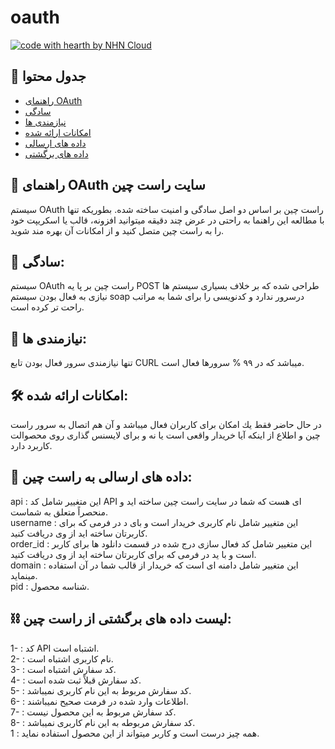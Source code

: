 # oauth

[![code with hearth by NHN Cloud](https://img.shields.io/badge/%3C%2F%3E%20with%20%E2%99%A5%20by-RTL%20Theme-8ed557.svg)]([https://github.com/nhn](https://www.rtl-theme.com/))


## 🚩 جدول محتوا

- [راهنمای OAuth](#-راهنمای-oauth-سایت-راست-چین)
- [سادگی](#-سادگی)
- [نیازمندی ها](#-نیازمندی-ها)
- [امكانات ارائه شده](#-امكانات-ارائه-شده)
- [داده های ارسالی](#-داده-های-ارسالی-به-راست-چین)
- [داده های برگشتی](#-لیست-داده-های-برگشتی-از-راست-چین)

  
## 📑 راهنمای OAuth سایت راست چین
سیستم OAuth راست چین بر اساس دو اصل سادگی و امنیت ساخته شده. بطوریكه تنها با مطالعه این راهنما به راحتی در عرض چند دقیقه میتوانید افزونه، قالب یا اسكریپت خود را به راست چین متصل كنید و از امكانات آن بهره مند شوید.

## 🎈 سادگی:
سیستم OAuth راست چین بر پا یه POST طراحی شده كه بر خلاف بسیاری سیستم ها نیازی به فعال بودن سیستم soap درسرور ندارد و كدنویسی را برای شما به مراتب راحت تر كرده است.

## 🧨 نیازمندی ها:
تنها نیازمندی سرور فعال بودن تابع CURL میباشد كه در ٩٩ % سرورها فعال است.

## 🛠 امكانات ارائه شده:
در حال حاضر فقط یك امكان برای كاربران فعال میباشد و آن هم اتصال به سرور راست چین و اطلاع از اینكه آیا خریدار واقعی است یا نه و برای لایسنس گذاری روی محصوالت كاربرد دارد.

## 🔗 داده های ارسالی به راست چین: 
api : این متغییر شامل كد API ای هست كه شما در سایت راست چین ساخته اید و منحصراً متعلق به شماست.
<br>
username : این متغییر شامل نام كاربری خریدار است و بای د در فرمی كه برای كاربرتان ساخته اید از وی دریافت كنید.
<br>
order_id : این متغییر شامل كد فعال سازی درج شده در قسمت دانلود ها برای کاربر است و با ید در فرمی كه برای كاربرتان ساخته اید از وی دریافت كنید.
<br>
domain : این متغییر شامل دامنه ای است كه خریدار از قالب شما در آن استفاده مینماید.
<br>
pid : شناسه محصول.

## ⛓ لیست داده های برگشتی از راست چین:
1- : كد API اشتباه است.
<br>
2- : نام كاربری اشتباه است.
<br>
3- : كد سفارش اشتباه است.
<br>
4- : كد سفارش قبلاً ثبت شده است.
<br>
5- : كد سفارش مربوط به این نام كاربری نمیباشد.
<br>
6- : اطلاعات وارد شده در فرمت صحیح نمیباشند.
<br>
7- : كد سفارش مربوط به این محصول نیست.
<br>
8- : كد سفارش مربوطه به این نام كاربری نمیباشد.
<br>
1 : همه چیز درست است و كاربر میتواند از این محصول استفاده نماید. 
